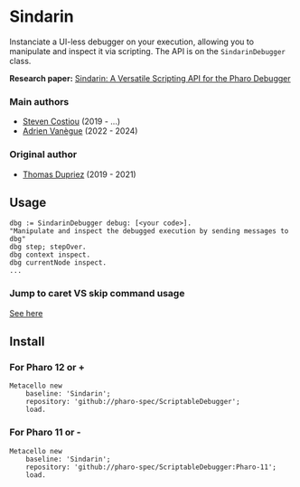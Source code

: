 # Sindarin
Instanciate a UI-less debugger on your execution, allowing you to manipulate and inspect it via scripting.
The API is on the `SindarinDebugger` class.

**Research paper:** [Sindarin: A Versatile Scripting API for the Pharo Debugger](https://hal.archives-ouvertes.fr/hal-02280915)

### Main authors
- [Steven Costiou](https://github.com/StevenCostiou) (2019 - ...)
- [Adrien Vanègue](https://github.com/adri09070) (2022 - 2024)

### Original author
- [Thomas Dupriez](https://github.com/dupriezt) (2019 - 2021)

## Usage

```Smalltalk
dbg := SindarinDebugger debug: [<your code>].
"Manipulate and inspect the debugged execution by sending messages to dbg"
dbg step; stepOver.
dbg context inspect.
dbg currentNode inspect.
...
```

### Jump to caret VS skip command usage

[See here](./doc/jump-to-caret.md)

## Install

### For Pharo 12 or +

```Smalltalk
Metacello new
    baseline: 'Sindarin';
    repository: 'github://pharo-spec/ScriptableDebugger';
    load.
```

### For Pharo 11 or -

```Smalltalk
Metacello new
    baseline: 'Sindarin';
    repository: 'github://pharo-spec/ScriptableDebugger:Pharo-11';
    load.
```
